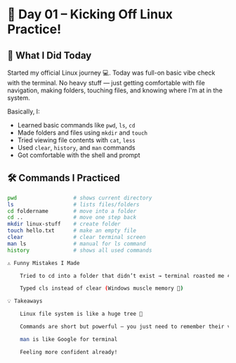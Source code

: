 # 🌱 Day 01 – Kicking Off Linux Practice!

## 🧠 What I Did Today

Started my official Linux journey 💻. Today was full-on basic vibe check with the terminal. No heavy stuff — just getting comfortable with file navigation, making folders, touching files, and knowing where I'm at in the system.

Basically, I:
- Learned basic commands like `pwd`, `ls`, `cd`
- Made folders and files using `mkdir` and `touch`
- Tried viewing file contents with `cat`, `less`
- Used `clear`, `history`, and `man` commands
- Got comfortable with the shell and prompt

## 🛠️ Commands I Practiced

```bash
pwd                  # shows current directory
ls                   # lists files/folders
cd foldername        # move into a folder
cd ..                # move one step back
mkdir linux-stuff    # create folder
touch hello.txt      # make an empty file
clear                # clear terminal screen
man ls               # manual for ls command
history              # shows all used commands

⚠️ Funny Mistakes I Made

    Tried to cd into a folder that didn’t exist → terminal roasted me 😂

    Typed cls instead of clear (Windows muscle memory 😤)

💡 Takeaways

    Linux file system is like a huge tree 🌳

    Commands are short but powerful — you just need to remember their vibe

    man is like Google for terminal

    Feeling more confident already!


